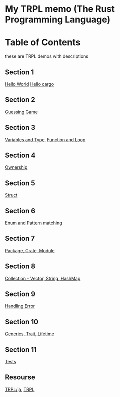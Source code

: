My TRPL memo (The Rust Programming Language)
====

# Table of Contents
these are TRPL demos with descriptions

## Section 1
[Hello World](https://github.com/FukudaTaiga/rust_tutorials/tree/main/hello_world)
[Hello cargo](https://github.com/FukudaTaiga/rust_tutorials/tree/main/hello_cargo)

## Section 2
[Guessing Game](https://github.com/FukudaTaiga/rust_tutorials/tree/main/guessing_game)

## Section 3
[Variables and Type](https://github.com/FukudaTaiga/rust_tutorials/tree/main/var_and_type),
[Function and Loop](https://github.com/FukudaTaiga/rust_tutorials/tree/main/functions)

## Section 4
[Ownership](https://github.com/FukudaTaiga/rust_tutorials/tree/main/ownership)

## Section 5
[Struct](https://github.com/FukudaTaiga/rust_tutorials/tree/main/structure)

## Section 6
[Enum and Pattern matching](https://github.com/FukudaTaiga/rust_tutorials/tree/main/enum_pattern)

## Section 7
[Package, Crate, Module](https://github.com/FukudaTaiga/rust_tutorials/tree/main/package_module)

## Section 8
[Collection - Vector, String, HashMap](https://github.com/FukudaTaiga/rust_tutorials/tree/main/collections)

## Section 9
[Handling Error](https://github.com/FukudaTaiga/rust_tutorials/tree/main/handle_error)

## Section 10
[Generics, Trait, Lifetime](https://github.com/FukudaTaiga/rust_tutorials/tree/main/generics_trait_lifetime)

## Section 11
[Tests](https://github.com/FukudaTaiga/rust_tutorials/tree/main/rust_test)

## Resourse
[TRPL/ja](https://doc.rust-jp.rs/book-ja-pdf/book.pdf),
[TRPL](https://github.com/rust-lang/book/tree/main/src)
